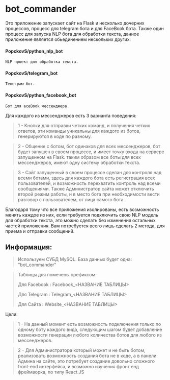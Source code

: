 # bot_commander

Это приложение запускает сайт на Flask и несколько дочерних 
процессов, процесс для telegram бота и для FaceBook бота.
Также один процесс для запуска NLP бота для обработки текста, 
данное приложение является обьединением нескольких других:
#### PopckovS/python_nlp_bot
    NLP проект для обработка текста.
#### PopckovS/telegram_bot
    Телеграм бот.
#### PopckovS/python_facebook_bot
    Бот для aceBook мессенджера.

Для каждого из мессенджеров есть 3 варианта поведения: 
> 1 - Кнопки для отправки четких команд, и получения четких ответов, 
> эти команды уникальны для каждого из ботов, генерируются в коде по разному.

> 2 - Общение с ботом, бот одинаков для всех мессенджеров, бот будет запушен
> в своем процессе, и имеет точку входа на сервере запущенном на Flask.
> таким образом все боты для всех мессенджеров, имеют одну систему обработки 
> текста. 

> 3 - Сайт запущенный в своем процессе сделан для контроля
> над всеми ботами, здесь для каждого бота есть регистрация
> всех пользователей, и возможность перехватить контроль над
> всеми сообщениями. Также Администратор сайта может отключить
> второй режим работы, и в место бота при необходимости вести
> разговор с пользователем, от лица самого бота.

Благодаря тому что все приложения изолированы, есть 
возможность менять каждое из них, если требуется
подключить свою NLP модель для обработки текста, это можно
сделать без изменения остальных частей приложения. Вам потребуется
всего лишь сделать 2 метода, для приема и отправки сообщений.    

## Информация: 
> Используем СУБД MySQL. База данных будет одна: "bot_commander" 

> Таблицы для помечены префиксом:
>
> Для Facebook : Facebook_<НАЗВАНИЕ ТАБЛИЦЫ>
>
> Для Telegram : Telegram_<НАЗВАНИЕ ТАБЛИЦЫ>
>
> Для Сайта    : Website_<НАЗВАНИЕ ТАБЛИЦЫ>

Цели:
> 1 - На данный момент есть возможность подключения только
> по одному боту каждого вида, следующим шагом будет добавление
> возможности генерации любого количества ботов для любого из
> мессенджеров.

> 2 - Для Администратора который может и не быть ботом, реализовать
> возможность создания бота не в коде, а в панели Админа на сайте,
> это потребует создание довольно сложного front-end интерфейса,
> и возможно изучения фронт енд фреймворка, по типу React.JS   
